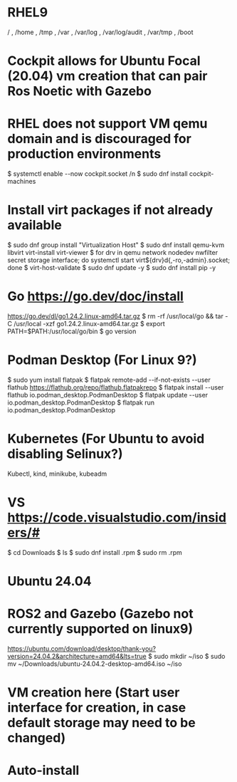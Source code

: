 # RHEL9
/ , /home , /tmp , /var , /var/log , /var/log/audit , /var/tmp , /boot  

# Cockpit allows for Ubuntu Focal (20.04) vm creation that can pair Ros Noetic with Gazebo
# RHEL does not support VM qemu domain and is discouraged for production environments
$ systemctl enable --now cockpit.socket /n
$ sudo dnf install cockpit-machines
# Install virt packages if not already available
$ sudo dnf group install "Virtualization Host"
$ sudo dnf install qemu-kvm libvirt virt-install virt-viewer
$ for drv in qemu network nodedev nwfilter secret storage interface; do systemctl start virt${drv}d{,-ro,-admin}.socket; done
$ virt-host-validate
$ sudo dnf update -y 
$ sudo dnf install pip -y 

# Go https://go.dev/doc/install 
https://go.dev/dl/go1.24.2.linux-amd64.tar.gz
$ rm -rf /usr/local/go && tar -C /usr/local -xzf go1.24.2.linux-amd64.tar.gz 
$ export PATH=$PATH:/usr/local/go/bin 
$ go version 

# Podman Desktop (For Linux 9?)
$ sudo yum install flatpak 
$ flatpak remote-add --if-not-exists --user flathub https://flathub.org/repo/flathub.flatpakrepo 
$ flatpak install --user flathub io.podman_desktop.PodmanDesktop 
$ flatpak update --user io.podman_desktop.PodmanDesktop 
$ flatpak run io.podman_desktop.PodmanDesktop 

# Kubernetes (For Ubuntu to avoid disabling Selinux?)
Kubectl, kind, minikube, kubeadm 

# VS  https://code.visualstudio.com/insiders/#
$ cd Downloads 
$ ls 
$ sudo dnf install <code-insiders>.rpm 
$ sudo rm <code-insiders>.rpm 

# Ubuntu 24.04 
# ROS2 and Gazebo (Gazebo not currently supported on linux9)  
https://ubuntu.com/download/desktop/thank-you?version=24.04.2&architecture=amd64&lts=true
$ sudo mkdir ~/iso
$ sudo mv ~/Downloads/ubuntu-24.04.2-desktop-amd64.iso ~/iso
# VM creation here (Start user interface for creation, in case default storage may need to be changed)
# Auto-install




 

  

 

